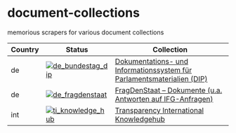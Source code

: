 # document-collections
memorious scrapers for various document collections 

| Country | Status | Collection |
|---------|--------|------------|
|de| [![de_bundestag_dip](https://github.com/investigativedata/document-collections/actions/workflows/de_bundestag_dip.yml/badge.svg)](https://github.com/investigativedata/document-collections/actions/workflows/de_bundestag_dip.yml) | [Dokumentations- und Informationssystem für Parlamentsmaterialien (DIP)](https://dip.bundestag.de/) |
|de| [![de_fragdenstaat](https://github.com/investigativedata/document-collections/actions/workflows/de_fragdenstaat.yml/badge.svg)](https://github.com/investigativedata/document-collections/actions/workflows/de_fragdenstaat.yml) | [FragDenStaat – Dokumente (u.a. Antworten auf IFG-Anfragen)](https://fragdenstaat.de) |
|int| [![ti_knowledge_hub](https://github.com/investigativedata/document-collections/actions/workflows/ti_knowledge_hub.yml/badge.svg)](https://github.com/investigativedata/document-collections/actions/workflows/ti_knowledge_hub.yml) | [Transparency International Knowledgehub](https://knowledgehub.transparency.org)
